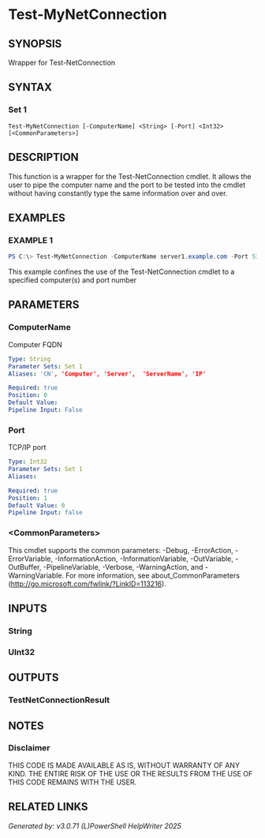 ﻿# Test-MyNetConnection

## SYNOPSIS
Wrapper for Test-NetConnection

## SYNTAX

### Set 1
```
Test-MyNetConnection [-ComputerName] <String> [-Port] <Int32> [<CommonParameters>]
```

## DESCRIPTION
This function is a wrapper for the Test-NetConnection cmdlet. It allows the user to pipe the computer name and the port to be tested into the cmdlet without having constantly type the same information over and over.

## EXAMPLES

### EXAMPLE 1

```powershell
PS C:\> Test-MyNetConnection -ComputerName server1.example.com -Port 53
```

This example confines the use of the Test-NetConnection cmdlet to a specified computer(s) and port number

## PARAMETERS

### ComputerName
Computer FQDN

```yaml
Type: String
Parameter Sets: Set 1
Aliases: 'CN', 'Computer', 'Server',  'ServerName', 'IP'

Required: true
Position: 0
Default Value: 
Pipeline Input: False
```

### Port
TCP/IP port

```yaml
Type: Int32
Parameter Sets: Set 1
Aliases: 

Required: true
Position: 1
Default Value: 0
Pipeline Input: false
```

### \<CommonParameters\>
This cmdlet supports the common parameters: -Debug, -ErrorAction, -ErrorVariable, -InformationAction, -InformationVariable, -OutVariable, -OutBuffer, -PipelineVariable, -Verbose, -WarningAction, and -WarningVariable. For more information, see about_CommonParameters (http://go.microsoft.com/fwlink/?LinkID=113216).

## INPUTS

### String


### UInt32


## OUTPUTS

### TestNetConnectionResult


## NOTES

### Disclaimer
THIS CODE IS MADE AVAILABLE AS IS, WITHOUT WARRANTY OF ANY KIND. THE ENTIRE RISK OF THE USE OR THE RESULTS FROM THE USE OF THIS CODE REMAINS WITH THE USER.

## RELATED LINKS


*Generated by: v3.0.71 (L)PowerShell HelpWriter 2025*
